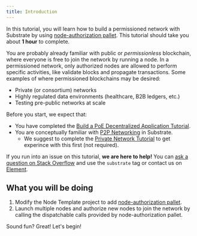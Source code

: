 ```yaml
---
title: Introduction
---
```


In this tutorial, you will learn how to build a permissioned network with Substrate by using
[node-authorization pallet](https://docs.rs/pallet-node-authorization/3.0.0/pallet_node_authorization/).
This tutorial should take you about **1 hour** to complete. 

 You are probably already familiar with public or *permissionless* blockchain, where everyone
 is free to join the network by running a node. In a permissioned network, only authorized
 nodes are allowed to perform specific activities, like validate blocks and propagate
 transactions. Some examples of where permissioned blockchains may be desired:
 - Private (or consortium) networks
 - Highly regulated data environments (healthcare, B2B ledgers, etc.)
 - Testing pre-public networks at scale

Before you start, we expect that:

* You have completed the 
[Build a PoE Decentralized Application Tutorial](https://substrate.dev/docs/en/tutorials/build-a-dapp/).
* You are conceptually familiar with
[P2P Networking](https://wiki.polkadot.network/docs/en/maintain-guides-how-to-setup-sentry-node#p2p-networking) in Substrate. 
    * We suggest to complete the [Private Network Tutorial](../start-a-private-network/index)
      to get experince with this first (not required). 

If you run into an issue on this tutorial, **we are here to help!** You can [ask a question on Stack Overflow](https://stackoverflow.com/questions/tagged/substrate) and use the `substrate` tag or contact us on
[Element](https://matrix.to/#/#substrate-technical:matrix.org).

## What you will be doing

1. Modify the Node Template project to add 
[node-authorization pallet](https://docs.rs/pallet-node-authorization/3.0.0/pallet_node_authorization/).
2. Launch multiple nodes and authorize new nodes to join the network by calling
the dispatchable calls provided by node-authorization pallet.

Sound fun? Great! Let's begin!
